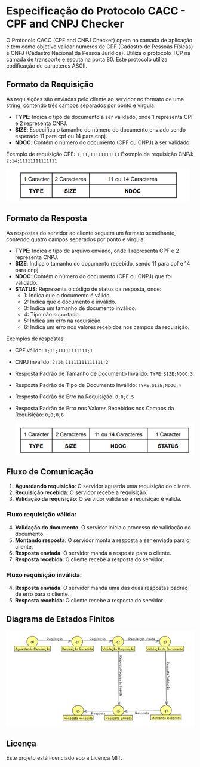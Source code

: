 # Especificação do Protocolo CACC - CPF and CNPJ Checker

O Protocolo CACC (CPF and CNPJ Checker) opera na camada de aplicação e tem como objetivo validar números de CPF (Cadastro de Pessoas Físicas) e CNPJ (Cadastro Nacional da Pessoa Jurídica). Utiliza o protocolo TCP na camada de transporte e escuta na porta 80. Este protocolo utiliza codificação de caracteres ASCII.

## Formato da Requisição

As requisições são enviadas pelo cliente ao servidor no formato de uma string, contendo três campos separados por ponto e vírgula:

- **TYPE**: Indica o tipo de documento a ser validado, onde 1 representa CPF e 2 representa CNPJ.
- **SIZE**: Especifica o tamanho do número do documento enviado sendo esperado 11 para cpf ou 14 para cnpj.
- **NDOC**: Contém o número do documento (CPF ou CNPJ) a ser validado.

Exemplo de requisição CPF: `1;11;11111111111`
Exemplo de requisição CNPJ: `2;14;11111111111111`

![Inserir Imagem Aqui](requisição.png)

## Formato da Resposta

As respostas do servidor ao cliente seguem um formato semelhante, contendo quatro campos separados por ponto e vírgula:

- **TYPE**: Indica o tipo de arquivo enviado, onde 1 representa CPF e 2 representa CNPJ.
- **SIZE**: Indica o tamanho do documento recebido, sendo 11 para cpf e 14 para cnpj.
- **NDOC**: Contém o número do documento (CPF ou CNPJ) que foi validado.
- **STATUS**: Representa o código de status da resposta, onde:
  - 1: Indica que o documento é válido.
  - 2: Indica que o documento é inválido.
  - 3: Indica um tamanho de documento inválido.
  - 4: Tipo não suportado.
  - 5: Indica um erro na requisição.
  - 6: Indica um erro nos valores recebidos nos campos da requisição.

Exemplos de respostas:
- CPF válido: `1;11;11111111111;1`
- CNPJ inválido: `2;14;11111111111111;2`
- Resposta Padrão de Tamanho de Documento Inválido: `TYPE;SIZE;NDOC;3`
- Resposta Padrão de Tipo de Documento Inválido: `TYPE;SIZE;NDOC;4`
- Resposta Padrão de Erro na Requisição: `0;0;0;5`
- Resposta Padrão de Erro nos Valores Recebidos nos Campos da Requisição: `0;0;0;6`

  ![Inserir Imagem Aqui](resposta.png)

## Fluxo de Comunicação

1. **Aguardando requisição**: O servidor aguarda uma requisição do cliente.
2. **Requisição recebida**: O servidor recebe a requisição.
3. **Validação da requisição**: O servidor valida se a requisição é válida.

### Fluxo requisição válida:

4. **Validação do documento**: O servidor inicia o processo de validação do documento.
5. **Montando resposta**: O servidor monta a resposta a ser enviada para o cliente.
6. **Resposta enviada**: O servidor manda a resposta para o cliente.
7. **Resposta recebida**: O cliente recebe a resposta do servidor.

### Fluxo requisição inválida:

4. **Resposta enviada**: O servidor manda uma das duas respostas padrão de erro para o cliente.
5. **Resposta recebida**: O cliente recebe a resposta do servidor.

## Diagrama de Estados Finitos

![Inserir Imagem Aqui](diagrama.png)

## Licença

Este projeto está licenciado sob a Licença MIT.

